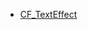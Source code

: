 - [CF_TextEffect](https://github.com/RandyGaul/cute_framework/blob/master/docs/text/cf_texteffect.md)

